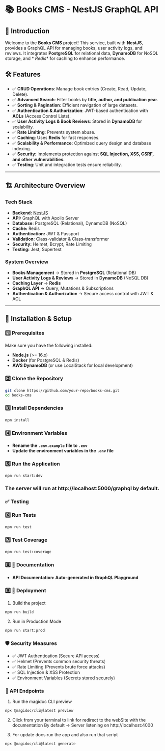 # 📚 Books CMS - NestJS GraphQL API

## 🚀 Introduction

Welcome to the **Books CMS** project! This service, built with **NestJS**, provides a GraphQL API for managing books,
user activity logs, and reviews. It integrates **PostgreSQL** for relational data, **DynamoDB** for NoSQL storage, and *
*Redis** for caching to enhance performance.

## 🛠 Features

- ✅ **CRUD Operations**: Manage book entries (Create, Read, Update, Delete).
- ✅ **Advanced Search**: Filter books by **title, author, and publication year**.
- ✅ **Sorting & Pagination**: Efficient navigation of large datasets.
- ✅ **Authentication & Authorization**: JWT-based authentication with **ACLs** (Access Control Lists).
- ✅ **User Activity Logs & Book Reviews**: Stored in **DynamoDB** for scalability.
- ✅ **Rate Limiting**: Prevents system abuse.
- ✅ **Caching**: Uses **Redis** for fast responses.
- ✅ **Scalability & Performance**: Optimized query design and database indexing.
- ✅ **Security**: Implements protection against **SQL Injection, XSS, CSRF, and other vulnerabilities**.
- ✅ **Testing**: Unit and integration tests ensure reliability.

---

## 🏗 Architecture Overview

### **Tech Stack**

- **Backend:** [NestJS](https://nestjs.com/)
- **API:** GraphQL with Apollo Server
- **Database:** PostgreSQL (Relational), DynamoDB (NoSQL)
- **Cache:** Redis
- **Authentication:** JWT & Passport
- **Validation:** Class-validator & Class-transformer
- **Security:** Helmet, Bcrypt, Rate Limiting
- **Testing:** Jest, Supertest

### **System Overview**

- **Books Management** → Stored in **PostgreSQL** (Relational DB)
- **User Activity Logs & Reviews** → Stored in **DynamoDB** (NoSQL DB)
- **Caching Layer** → **Redis**
- **GraphQL API** → Query, Mutations & Subscriptions
- **Authentication & Authorization** → Secure access control with JWT & ACL

---

## 🔧 Installation & Setup

### **1️⃣ Prerequisites**

Make sure you have the following installed:

- **Node.js** (>= 16.x)
- **Docker** (for PostgreSQL & Redis)
- **AWS DynamoDB** (or use LocalStack for local development)

### **2️⃣ Clone the Repository**

```sh
git clone https://github.com/your-repo/books-cms.git
cd books-cms
````

### **3️⃣ Install Dependencies**

```sh
npm install
```

### **4️⃣ Environment Variables**

- **Rename the `.env.example` file to `.env`**
- **Update the environment variables in the `.env` file**

### **5️⃣ Run the Application**

```sh
npm run start:dev
```

### The server will run at http://localhost:5000/graphql by default.

### ✅ Testing

### **6️⃣ Run Tests**

```sh
npm run test
```

### **7️⃣ Test Coverage**

```sh
npm run test:coverage
```

### **8️⃣ 📖 Documentation**

- **API Documentation: Auto-generated in GraphQL Playground**

### **9️⃣ 📌 Deployment**

1. Build the project

```sh
npm run build
```

2. Run in Production Mode

```sh
npm run start:prod
```

### 🛡 Security Measures

- ✅ JWT Authentication (Secure API access)
- ✅ Helmet (Prevents common security threats)
- ✅ Rate Limiting (Prevents brute force attacks)
- ✅ SQL Injection & XSS Protection
- ✅ Environment Variables (Secrets stored securely)

### 📡 API Endpoints

1. Run the magidoc CLI preview

```sh
npx @magidoc/cli@latest preview
```

2. Click from your terminal to link for redirect to the webSite with the documentation
By default -> Server listening on http://localhost:4000

3. For update docs run the app and also run that script 
```sh
npx @magidoc/cli@latest generate
```
